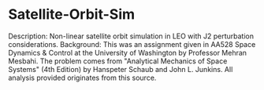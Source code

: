 # Satellite-Orbit-Sim
Description: Non-linear satellite orbit simulation in LEO with J2 perturbation considerations.
Background: This was an assignment given in AA528 Space Dynamics & Control at the University of Washington by Professor Mehran Mesbahi. The problem comes from "Analytical Mechanics of Space Systems" (4th Edition) by Hanspeter Schaub and John L. Junkins. All analysis provided originates from this source.
